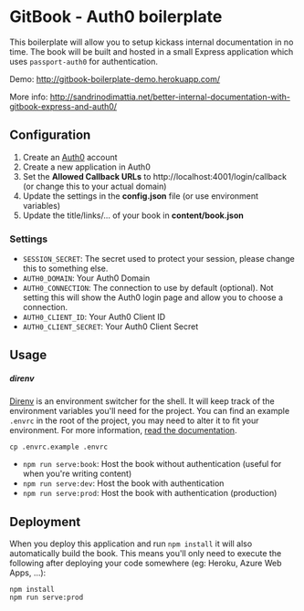 # GitBook - Auth0 boilerplate

This boilerplate will allow you to setup kickass internal documentation in no time. The book will be built and hosted in a small Express application which uses `passport-auth0` for authentication.

Demo: http://gitbook-boilerplate-demo.herokuapp.com/

More info: http://sandrinodimattia.net/better-internal-documentation-with-gitbook-express-and-auth0/

## Configuration

 1. Create an [Auth0](https://auth0.com) account
 2. Create a new application in Auth0
 3. Set the **Allowed Callback URLs** to http://localhost:4001/login/callback (or change this to your actual domain)
 4. Update the settings in the **config.json** file (or use environment variables)
 5. Update the title/links/... of your book in **content/book.json**

### Settings

 - `SESSION_SECRET`: The secret used to protect your session, please change this to something else.
 - `AUTH0_DOMAIN`: Your Auth0 Domain
 - `AUTH0_CONNECTION`: The connection to use by default (optional). Not setting this will show the Auth0 login page and allow you to choose a connection.
 - `AUTH0_CLIENT_ID`: Your Auth0 Client ID
 - `AUTH0_CLIENT_SECRET`: Your Auth0 Client Secret

## Usage

##### direnv

[Direnv](http://direnv.net/) is an environment switcher for the shell. It will keep track of the environment variables you'll need for the project. You can find an example `.envrc` in the root of the project, you may need to alter it to fit your environment. For more information, [read the documentation](http://direnv.net/).

```
cp .envrc.example .envrc
```

 - `npm run serve:book`: Host the book without authentication (useful for when you're writing content)
 - `npm run serve:dev`: Host the book with authentication
 - `npm run serve:prod`: Host the book with authentication (production)

## Deployment

When you deploy this application and run `npm install` it will also automatically build the book. This means you'll only need to execute the following after deploying your code somewhere (eg: Heroku, Azure Web Apps, ...):

```
npm install
npm run serve:prod
```
